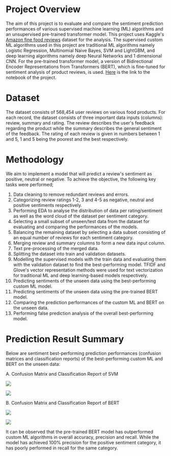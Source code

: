 # Project Overview
The aim of this project is to evaluate and compare the sentiment prediction performances of various supervised machine learning (ML) algorithms and an unsupervised pre-trained transformer model. This project uses Kaggle's [Amazon fine food reviews](https://www.kaggle.com/datasets/snap/amazon-fine-food-reviews) dataset for the analysis. The supervised custom ML algorithms used in this project are traditional ML algorithms namely Logistic Regression, Multinomial Naive Bayes, SVM and LightGBM, and deep learning algorithms namely deep Neural Networks and 1 dimensional CNN. For the pre-trained transformer model, a version of Bidirectional Encoder Representations from Transformers (BERT), which is fine-tuned for sentiment analysis of product reviews, is used. [Here](https://github.com/Popseli/Sentiment-Analysis-of-Food-Reviews-Using-Custom-ML-and-Transfer-Learning-Methods/blob/main/Sentiment%20Analysis%20of%20Amazon%20Food%20Reviews%20-%20ML%20%26%20BERT%207.ipynb) is the link to the notebook of the project.
# Dataset
The dataset consists of 568,454 user reviews on various food products. For each record, the dataset consists of three important data inputs (columns): review, summary and rating. The review describes the user's feedback regarding the product while the summary describes the general sentiment of the feedback. The rating of each review is given in numbers between 1 and 5, 1 and 5 being the poorest and the best respectively.
# Methodology
We aim to implement a model that will predict a review's sentiment as positive, neutral or negative. To achieve the objective, the following key tasks were performed;
   1. Data cleaning to remove redundant reviews and errors.
   2. Categorizing review ratings 1-2, 3 and 4-5 as negative, neutral and positive sentiments respectively.
   4. Performing EDA to analyse the distribution of data per rating/sentiment as well as the word cloud of the dataset per sentiment category.
   5. Selecting a small subset of unseen/test data from the dataset for evaluating and comparing the performances of the models.
   6. Balancing the remaining dataset by selecting a data subset consisting of an equal number of reviews for each sentiment category.
   7. Merging review and summary columns to form a new data input column.
   8. Text pre-processing of the merged data.
   9. Splitting the dataset into train and validation datasets.
   10. Modelling the supervised models with the train data and evaluating them with the validation dataset to find the best-performing model. TFIDF and Glove's vector representation methods were used for text vectorization for traditional ML and deep learning-based models respectively.
   11. Predicting sentiments of the unseen data using the best-performing custom ML model.
   12. Predicting sentiments of the unseen data using the pre-trained BERT model.
   13. Comparing the prediction performances of the custom ML and BERT on the unseen data.
   14. Performing false prediction analysis of the overall best-performing model.
# Prediction Result Summary
Below are sentiment best-performing prediction performances (confusion matrices and classification reports) of the best-performing custom ML and BERT on the unseen data:

A. Confusion Matrix and Classification Report of SVM

![](https://github.com/Popseli/Sentiment-Analysis-of-Food-Reviews-Using-Custom-ML-and-Transfer-Learning-Methods/blob/main/Confusion%20Matrix%20-%20Custom%20ML%2040.png)

![](https://github.com/Popseli/Sentiment-Analysis-of-Food-Reviews-Using-Custom-ML-and-Transfer-Learning-Methods/blob/main/Classification%20Report%20-%20Custom%20ML%2040.png)


B. Confusion Matrix and Classification Report of BERT

![](https://github.com/Popseli/Sentiment-Analysis-of-Food-Reviews-Using-Custom-ML-and-Transfer-Learning-Methods/blob/main/Confusion%20Matrix%20-%20BERT%2040.png)

![](https://github.com/Popseli/Sentiment-Analysis-of-Food-Reviews-Using-Custom-ML-and-Transfer-Learning-Methods/blob/main/Classification%20Report%20-%20BERT%2040.png)


It can be observed that the pre-trained BERT model has outperformed custom ML algorithms in overall accuracy, precision and recall. While the model has achieved 100% precision for the positive sentiment category, it has poorly performed in recall for the same category.



